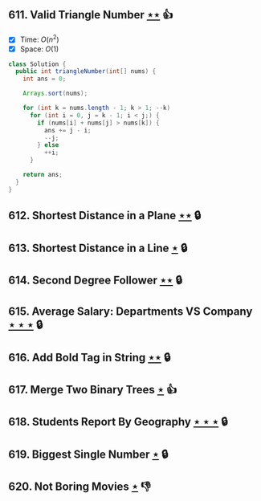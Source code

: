 ## 611. Valid Triangle Number [$\star\star$](https://leetcode.com/problems/valid-triangle-number) :thumbsup:

- [x] Time: $O(n^2)$
- [x] Space: $O(1)$

```java
class Solution {
  public int triangleNumber(int[] nums) {
    int ans = 0;

    Arrays.sort(nums);

    for (int k = nums.length - 1; k > 1; --k)
      for (int i = 0, j = k - 1; i < j;) {
        if (nums[i] + nums[j] > nums[k]) {
          ans += j - i;
          --j;
        } else
          ++i;
      }

    return ans;
  }
}
```

## 612. Shortest Distance in a Plane [$\star\star$](https://leetcode.com/problems/shortest-distance-in-a-plane) 🔒

## 613. Shortest Distance in a Line [$\star$](https://leetcode.com/problems/shortest-distance-in-a-line) 🔒

## 614. Second Degree Follower [$\star\star$](https://leetcode.com/problems/second-degree-follower) 🔒

## 615. Average Salary: Departments VS Company [$\star\star\star$](https://leetcode.com/problems/average-salary-departments-vs-company) 🔒

## 616. Add Bold Tag in String [$\star\star$](https://leetcode.com/problems/add-bold-tag-in-string) 🔒

## 617. Merge Two Binary Trees [$\star$](https://leetcode.com/problems/merge-two-binary-trees) :thumbsup:

## 618. Students Report By Geography [$\star\star\star$](https://leetcode.com/problems/students-report-by-geography) 🔒

## 619. Biggest Single Number [$\star$](https://leetcode.com/problems/biggest-single-number) 🔒

## 620. Not Boring Movies [$\star$](https://leetcode.com/problems/not-boring-movies) :thumbsdown:
